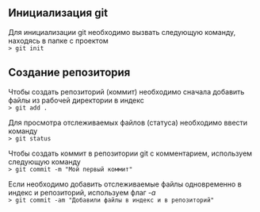 ## Инициализация **git**
Для инициализации git необходимо вызвать следующую команду, находясь в папке с проектом  
`> git init`
## Создание репозитория
Чтобы создать репозиторий (коммит) необходимо сначала добавить файлы из рабочей директории в индекс  
`> git add .`

Для просмотра отслеживаемых файлов (статуса) необходимо ввести команду  
`> git status` 

Чтобы создать коммит в репозитории git с комментарием, используем следующую команду  
`> git commit -m "Мой первый коммит"` 

Если необходимо добавить отслеживаемые файлы одновременно в индекс и репозиторий, используем флаг *-a*  
`> git commit -am "Добавили файлы в индекс и в репозиторий"` 
